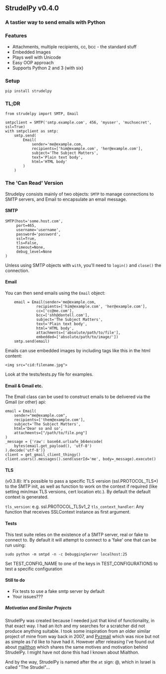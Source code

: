 ## StrudelPy v0.4.0
### A tastier way to send emails with Python

### Features
* Attachments, multiple recipients, cc, bcc - the standard stuff
* Embedded Images
* Plays well with Unicode
* Easy OOP approach
* Supports Python 2 and 3 (with six)


### Setup

```
pip install strudelpy
```

### TL;DR

```
from strudelpy import SMTP, Email

smtpclient = SMTP('smtp.example.com', 456, 'myuser', 'muchsecret', ssl=True)
with smtpclient as smtp:
    smtp.send(
        Email(
            sender='me@example.com,
            recipients=['him@example.com', 'her@example.com'],
            subject='The Subject Matters',
            text='Plain text body',
            html='HTML body'
        )
    )
```

### The 'Can Read' Version

Strudelpy consists mainly of two objects: `SMTP` to manage connections to SMTP
servers, and Email to encapsulate an email message.


#### SMTP

```
SMTP(host='some.host.com',
     port=465,
     username='username',
     password='password',
     ssl=True,
     tls=False,
     timeout=None,
     debug_level=None
)
```

Unless using SMTP objects with `with`, you'll need to `login()` and `close()` the connection.


#### Email

You can then send emails using the `Email` object:
```
    email = Email(sender='me@example.com,
              recipients=['him@example.com', 'her@example.com'],
              cc=['cc@me.com'],
              bcc=['shh@dontell.com'],
              subject='The Subject Matters',
              text='Plain text body',
              html='HTML body',
              attachments=['absolute/path/to/file'],
              embedded=['absolute/path/to/image/'])
    smtp.send(email)
```

Emails can use embedded images by including tags like this in the html content:

```
<img src="cid:filename.jpg">
```

Look at the tests/tests.py file for examples.


#### Email & Gmail etc.

The Email class can be used to construct emails to be delivered via the Gmail (or other)
api:

```
email = Email(
    sender="me@example.com",
    recipients=['them@example.com'],
    subject='The Subject Matters',
    html='Dear so and so',  
    attachments=["/path/to/file.png"]
)
_message = {'raw': base64.urlsafe_b64encode(
    bytes(email.get_payload(), 'utf-8')
).decode('utf-8')}
client = get_gmail_client_thingy()
client.users().messages().send(userId='me', body=_message).execute()
```


#### TLS
(v0.3.8): It's possible to pass a specific TLS version (ssl.PROTOCOL_TLS*) to the SMTP 
init, as well as function to work on the context if required (like setting min/max TLS versions, cert location etc.). By default the default context is generated. 

`tls_version`: e.g. ssl.PROTOCOL_TLSv1_2
`tls_context_handler`: Any function that receives SSLContext instance as first argument. 

#### Tests

This test suite relies on the existence of a SMTP server, real or fake to connect to.
By default it will attempt to connect to a 'fake' one that can be run using:

`sudo python -m smtpd -n -c DebuggingServer localhost:25`

Set TEST_CONFIG_NAME to one of the keys in TEST_CONFIGURATIONS to test a specific configuration


#### Still to do

* Fix tests to use a fake smtp server by default
* Your issues???

##### Motivation and Similar Projects
StrudelPy was created because I needed just that kind of functionality, in that exact way. I had an itch and my searches for a scratcher did not produce anything suitable. I took some inspiration from an older similar project of mine from way back in 2007, and [Pyzmail](http://www.magiksys.net/pyzmail/) which was nice but not as simple as I'd like to have had it. However after releasing I've found out about  [mailthon](https://github.com/eugene-eeo/mailthon) which shares the same motives and motivation behind StrudelPy. I might have not done this had I known about Mialthon.

And by the way, StrudelPy is named after the `at` sign: @, which in Israel is called "The Strudel"...
